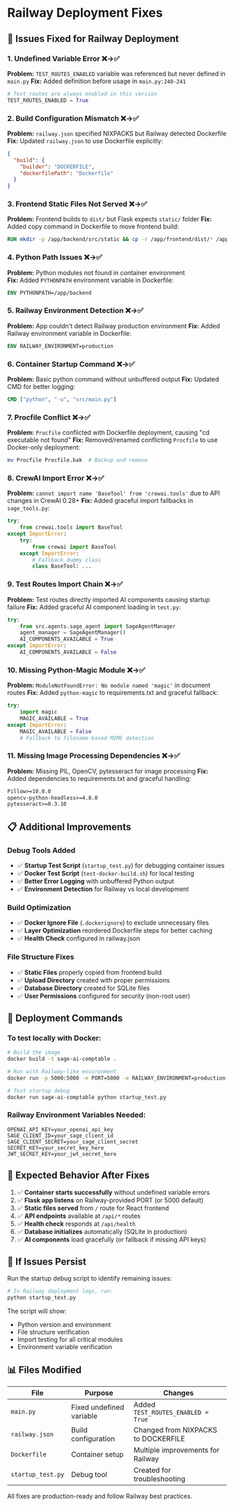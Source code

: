 # Railway Deployment Fixes

## 🚀 Issues Fixed for Railway Deployment

### 1. **Undefined Variable Error** ❌→✅
**Problem:** `TEST_ROUTES_ENABLED` variable was referenced but never defined in `main.py`
**Fix:** Added definition before usage in `main.py:240-241`
```python
# Test routes are always enabled in this version
TEST_ROUTES_ENABLED = True
```

### 2. **Build Configuration Mismatch** ❌→✅
**Problem:** `railway.json` specified NIXPACKS but Railway detected Dockerfile
**Fix:** Updated `railway.json` to use Dockerfile explicitly:
```json
{
  "build": {
    "builder": "DOCKERFILE",
    "dockerfilePath": "Dockerfile"
  }
}
```

### 3. **Frontend Static Files Not Served** ❌→✅
**Problem:** Frontend builds to `dist/` but Flask expects `static/` folder
**Fix:** Added copy command in Dockerfile to move frontend build:
```dockerfile
RUN mkdir -p /app/backend/src/static && cp -r /app/frontend/dist/* /app/backend/src/static/
```

### 4. **Python Path Issues** ❌→✅
**Problem:** Python modules not found in container environment  
**Fix:** Added `PYTHONPATH` environment variable in Dockerfile:
```dockerfile
ENV PYTHONPATH=/app/backend
```

### 5. **Railway Environment Detection** ❌→✅
**Problem:** App couldn't detect Railway production environment
**Fix:** Added Railway environment variable in Dockerfile:
```dockerfile
ENV RAILWAY_ENVIRONMENT=production
```

### 6. **Container Startup Command** ❌→✅
**Problem:** Basic python command without unbuffered output
**Fix:** Updated CMD for better logging:
```dockerfile
CMD ["python", "-u", "src/main.py"]
```

### 7. **Procfile Conflict** ❌→✅  
**Problem:** `Procfile` conflicted with Dockerfile deployment, causing "cd executable not found"
**Fix:** Removed/renamed conflicting `Procfile` to use Docker-only deployment:
```bash
mv Procfile Procfile.bak  # Backup and remove
```

### 8. **CrewAI Import Error** ❌→✅
**Problem:** `cannot import name 'BaseTool' from 'crewai.tools'` due to API changes in CrewAI 0.28+
**Fix:** Added graceful import fallbacks in `sage_tools.py`:
```python
try:
    from crewai.tools import BaseTool
except ImportError:
    try:
        from crewai import BaseTool
    except ImportError:
        # Fallback dummy class
        class BaseTool: ...
```

### 9. **Test Routes Import Chain** ❌→✅
**Problem:** Test routes directly imported AI components causing startup failure
**Fix:** Added graceful AI component loading in `test.py`:
```python
try:
    from src.agents.sage_agent import SageAgentManager
    agent_manager = SageAgentManager()
    AI_COMPONENTS_AVAILABLE = True
except ImportError:
    AI_COMPONENTS_AVAILABLE = False
```

### 10. **Missing Python-Magic Module** ❌→✅
**Problem:** `ModuleNotFoundError: No module named 'magic'` in document routes
**Fix:** Added `python-magic` to requirements.txt and graceful fallback:
```python
try:
    import magic
    MAGIC_AVAILABLE = True
except ImportError:
    MAGIC_AVAILABLE = False
    # Fallback to filename-based MIME detection
```

### 11. **Missing Image Processing Dependencies** ❌→✅
**Problem:** Missing PIL, OpenCV, pytesseract for image processing
**Fix:** Added dependencies to requirements.txt and graceful handling:
```txt
Pillow>=10.0.0
opencv-python-headless>=4.8.0
pytesseract>=0.3.10
```

## 📋 Additional Improvements

### Debug Tools Added
- ✅ **Startup Test Script** (`startup_test.py`) for debugging container issues
- ✅ **Docker Test Script** (`test-docker-build.sh`) for local testing
- ✅ **Better Error Logging** with unbuffered Python output
- ✅ **Environment Detection** for Railway vs local development

### Build Optimization
- ✅ **Docker Ignore File** (`.dockerignore`) to exclude unnecessary files
- ✅ **Layer Optimization** reordered Dockerfile steps for better caching
- ✅ **Health Check** configured in railway.json

### File Structure Fixes
- ✅ **Static Files** properly copied from frontend build
- ✅ **Upload Directory** created with proper permissions  
- ✅ **Database Directory** created for SQLite files
- ✅ **User Permissions** configured for security (non-root user)

## 🔧 Deployment Commands

### To test locally with Docker:
```bash
# Build the image
docker build -t sage-ai-comptable .

# Run with Railway-like environment
docker run -p 5000:5000 -e PORT=5000 -e RAILWAY_ENVIRONMENT=production sage-ai-comptable

# Test startup debug
docker run sage-ai-comptable python startup_test.py
```

### Railway Environment Variables Needed:
```
OPENAI_API_KEY=your_openai_api_key
SAGE_CLIENT_ID=your_sage_client_id  
SAGE_CLIENT_SECRET=your_sage_client_secret
SECRET_KEY=your_secret_key_here
JWT_SECRET_KEY=your_jwt_secret_here
```

## 🎯 Expected Behavior After Fixes

1. ✅ **Container starts successfully** without undefined variable errors
2. ✅ **Flask app listens** on Railway-provided PORT (or 5000 default)
3. ✅ **Static files served** from `/` route for React frontend  
4. ✅ **API endpoints** available at `/api/*` routes
5. ✅ **Health check** responds at `/api/health`
6. ✅ **Database initializes** automatically (SQLite in production)
7. ✅ **AI components** load gracefully (or fallback if missing API keys)

## 🚨 If Issues Persist

Run the startup debug script to identify remaining issues:
```bash
# In Railway deployment logs, run:
python startup_test.py
```

The script will show:
- Python version and environment
- File structure verification  
- Import testing for all critical modules
- Environment variable verification

## 📊 Files Modified

| File | Purpose | Changes |
|------|---------|---------|
| `main.py` | Fixed undefined variable | Added `TEST_ROUTES_ENABLED = True` |
| `railway.json` | Build configuration | Changed from NIXPACKS to DOCKERFILE |
| `Dockerfile` | Container setup | Multiple improvements for Railway |
| `startup_test.py` | Debug tool | Created for troubleshooting |

All fixes are production-ready and follow Railway best practices.